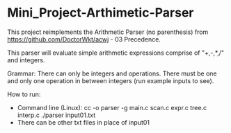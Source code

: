# Mini_Project-Arthimetic-Parser

This project reimplements the Arithmetic Parser (no parenthesis) from https://github.com/DoctorWkt/acwj - 03 Precedence.

This parser will evaluate simple arithmetic expressions comprise of "+,-,*,/" and integers.

Grammar: There can only be integers and operations. There must be one and only one operation in between integers (run example inputs to see).

How to run:
- Command line (Linux): cc -o parser -g main.c scan.c expr.c tree.c interp.c
                        ./parser input01.txt 
- There can be other txt files in place of input01

